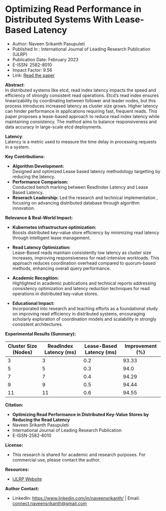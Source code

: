 # Optimizing Read Performance in Distributed Systems With Lease-Based Latency
* Author: Naveen Srikanth Pasupuleti
* Published In : International Journal of Leading Research Publication (IJLRP)
* Publication Date: February 2023
* E-ISSN: 2582-8010
* Impact Factor: 9.56
* Link: [Read the paper](https://www.ijlrp.com/research-paper.php?id=1583)

**Abstract**:\
In distributed systems like etcd, read index latency impacts the speed and efficiency of strongly consistent read operations. Etcd’s read index ensures linearizability by coordinating between follower and leader nodes, but this process introduces increased latency as cluster size grows. Higher latency can hinder performance in applications requiring fast, frequent reads. This paper proposes a lease-based approach to reduce read index latency while maintaining consistency. The method aims to balance responsiveness and data accuracy in large-scale etcd deployments.

**Latency**:\
Latency is a metric used to measure the time delay in processing requests in a system.

**Key Contributions:** 
* **Algorithm Development:** \
  Designed and optimized Lease based latency methodology targetting by reducing the latency.
* **Performance Comparison:** \
  Conducted bench marking between ReadIndex Latency and Lease Based Latency.
* **Reserach Leadership:**
  Led the research and technical implementation , focusing on advancing distributed database through algorithm innovation.

**Relevance & Real-World Impact:**
* **Kubernetes infrastructure optimization:**\
    Boosts distributed key-value store efficiency by minimizing read latency through intelligent lease management.
* **Read Latency Optimization:** \
    Lease-Based reads maintain consistently low latency as cluster size increases, improving responsiveness for read-intensive workloads. This approach reduces coordination overhead compared to quorum-based methods, enhancing overall query performance.

*  **Academic Recogition:** \
  Highlighted in academic publications and technical reports addressing consistency optimization and latency reduction techniques for read operations in distributed key-value stores.
* **Educational Impact:** \
    Incorporated into research and teaching efforts as a foundational study on improving read efficiency in distributed systems, encouraging scholarly exploration of coordination models and scalability in strongly consistent architectures.

**Experimental Results (Summary):**

| Cluster Size (Nodes) | ReadIndex Latency (ms) | Lease-Based Latency (ms)| Improvement (%) |
| ---------------------| --------------------- | ------------------------ | ----------------|
| 3                    | 3                     | 0.2                      | 93.33           |
| 5                    | 5                     | 0.3                      | 94.0            |
| 7                    | 7                     | 0.4                      | 94.29           |
| 9                    | 9                     | 0.5                      | 94.44           |
| 11                   | 11                    | 0.6                      | 94.55           |

**Citation:**
* **Optimizing Read Performance in Distributed Key-Value Stores by Reducing the Read Latency**
*   Naveen Srikanth Pasupuleti
*   International Journal of Leading Research Publication
*   E-ISSN-2582-8010

**License:**
* This research is shared for academic and research purposes. For commercial use, please contact the author.

**Resources:**
* [IJLRP Website](https://www.ijlrp.com/)

**Author Contact:** 
  * LinkedIn: https://www.linkedin.com/in/naveensrikanth/ |  Email: connect.naveensrikanth@gmail.com
